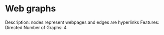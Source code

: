 # Web graphs

Description: nodes represent webpages and edges are hyperlinks
Features: Directed
Number of Graphs: 4